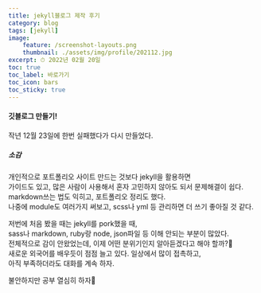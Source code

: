 ```yaml
---
title: jekyll블로그 제작 후기
category: blog
tags: [jekyll]
image:
    feature: /screenshot-layouts.png
    thumbnail: ./assets/img/profile/202112.jpg
excerpt: ⏱ 2022년 02월 20일
toc: true
toc_label: 바로가기
toc_icon: bars
toc_sticky: true
---
```

<style>
    @media (min-width: 1030px){
        .page {
            padding-right: 240px;
        }
        .page__title {
            margin-bottom: 30px;
        }
        .sidebar__right {
            width: 200px;
            margin: 0;
            transform: translateX(calc(100% + 20px));
            padding-left: 0;
            font-size: 16px;
        }
    }
</style>

#### 깃블로그 만들기!
작년 12월 23일에 한번 실패했다가 다시 만들었다.

##### 소감
개인적으로 포트폴리오 사이트 만드는 것보다 jekyll을 활용하면   
가이드도 있고, 많은 사람이 사용해서 혼자 고민하지 않아도 되서 문제해결이 쉽다.  
markdown쓰는 법도 익히고, 포트폴리오 정리도 했다.  
나중에 module도 여러가지 써보고, scss나 yml 등 관리하면 더 쓰기 좋아질 것 같다.   

저번에 처음 봤을 때는 jekyll를 pork했을 때,  
sass나 markdown, ruby랑 node, json파일 등 이해 안되는 부분이 많았다.  
전체적으로 감이 안왔었는데, 이제 어떤 분위기인지 알아듣겠다고 해야 할까?🤔  
새로운 외국어를 배우듯이 점점 늘고 있다. 일상에서 많이 접촉하고,  
아직 부족하더라도 대화를 계속 하자.
  
불안하지만 공부 열심히 하자🙂